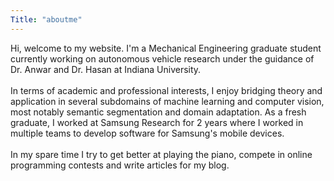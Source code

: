 ```yaml
---
Title: "aboutme"
---
```


Hi, welcome to my website. I'm a Mechanical Engineering
graduate student currently working on autonomous vehicle
research under the guidance of Dr. Anwar and Dr. Hasan at
Indiana University.  
\
In terms of academic and professional interests, I enjoy
bridging theory and application in several subdomains of
machine learning and computer vision, most notably semantic
segmentation and domain adaptation. As a fresh graduate, I
worked at Samsung Research for 2 years where I worked in
multiple teams to develop software for Samsung's mobile
devices.  
\
In my spare time I try to get better at playing
the piano, compete in online programming contests and
write articles for my blog.  

